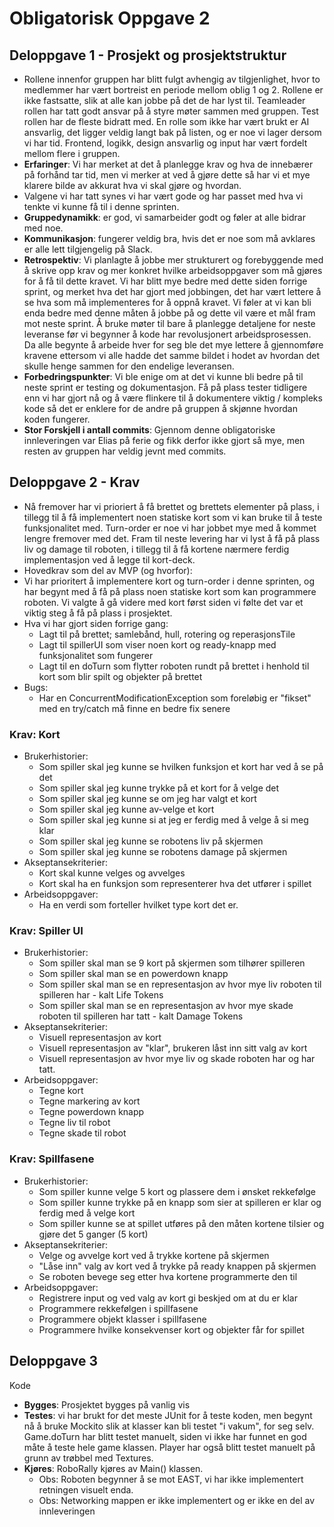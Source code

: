 # Obligatorisk Oppgave 2

## Deloppgave 1 - Prosjekt og prosjektstruktur
*   Rollene innenfor gruppen har blitt fulgt avhengig av tilgjenlighet, hvor to medlemmer har vært bortreist en periode mellom oblig 1 og 2. Rollene er ikke fastsatte,
slik at alle kan jobbe på det de har lyst til. Teamleader rollen har tatt godt ansvar på å styre møter sammen med gruppen. Test rollen har de fleste bidratt med. En rolle som
ikke har vært brukt er AI ansvarlig, det ligger veldig langt bak på listen, og er noe vi lager dersom vi har tid. Frontend, logikk, design ansvarlig og input har vært fordelt 
mellom flere i gruppen. 
*   **Erfaringer**: Vi har merket at det å planlegge krav og hva de innebærer på forhånd tar tid, men vi merker at ved å 
gjøre dette så har vi et mye klarere bilde av akkurat hva vi skal gjøre og hvordan.
*   Valgene vi har tatt synes vi har vært gode og har passet med hva vi tenkte vi kunne få til i denne sprinten.
*   **Gruppedynamikk**: er god, vi samarbeider godt og føler at alle bidrar med noe.
*   **Kommunikasjon**: fungerer veldig bra, hvis det er noe som må avklares er alle lett tilgjengelig på Slack.
*   **Retrospektiv**: Vi planlagte å jobbe mer strukturert og forebyggende med å skrive opp krav og mer konkret hvilke arbeidsoppgaver som
må gjøres for å få til dette kravet. Vi har blitt mye bedre med dette siden forrige sprint, og merket hva det har gjort
med jobbingen, det har vært lettere å se hva som må implementeres for å oppnå kravet. Vi føler at vi kan bli enda bedre
med denne måten å jobbe på og dette vil være et mål fram mot neste sprint.
Å bruke møter til bare å planlegge detaljene for neste leveranse før vi begynner å kode har revolusjonert arbeidsprosessen.
Da alle begynte å arbeide hver for seg ble det mye lettere å gjennomføre kravene ettersom vi alle hadde det samme bildet
 i hodet av hvordan det skulle henge sammen for den endelige leveransen.
*   **Forbedringspunkter**: Vi ble enige om at det vi kunne bli bedre på til neste sprint er testing og dokumentasjon. 
Få på plass tester tidligere enn vi har gjort nå og å være flinkere til å dokumentere viktig / kompleks kode så det er 
enklere for de andre på gruppen å skjønne hvordan koden fungerer.
*   **Stor Forskjell i antall commits**: Gjennom denne obligatoriske innleveringen var Elias på ferie og fikk derfor
ikke gjort så mye, men resten av gruppen har veldig jevnt med commits.

## Deloppgave 2 - Krav
*   Nå fremover har vi prioriert å få brettet og brettets elementer på plass, i tillegg til å få implementert noen
statiske kort som vi kan bruke til å teste funksjonalitet med. Turn-order er noe vi har jobbet mye med å kommet lengre fremover med det. 
Fram til neste levering har vi lyst å få på plass liv og 
damage til roboten, i tillegg til å få kortene nærmere ferdig implementasjon ved å legge til kort-deck.
* Hovedkrav som del av MVP (og hvorfor): 
*   Vi har prioritert å implementere kort og turn-order i denne sprinten, og har begynt med å få på plass noen statiske kort som kan
programmere roboten. Vi valgte å gå videre med kort først siden vi følte det var et viktig steg å få på plass i prosjektet.
* Hva vi har gjort siden forrige gang:
    *   Lagt til på brettet; samlebånd, hull, rotering og reperasjonsTile
    *   Lagt til spillerUI som viser noen kort og ready-knapp med funksjonalitet som fungerer
    *   Lagt til en doTurn som flytter roboten rundt på brettet i henhold til kort som blir spilt og objekter på brettet
*   Bugs:
    *   Har en ConcurrentModificationException som foreløbig er "fikset" med en try/catch må finne en bedre fix senere

### Krav: Kort
*   Brukerhistorier:
    *   Som spiller skal jeg kunne se hvilken funksjon et kort har ved å se på det
    *   Som spiller skal jeg kunne trykke på et kort for å velge det
    *   Som spiller skal jeg kunne se om jeg har valgt et kort
    *   Som spiller skal jeg kunne av-velge et kort
    *   Som spiller skal jeg kunne si at jeg er ferdig med å velge å si meg klar
    *   Som spiller skal jeg kunne se robotens liv på skjermen
    *   Som spiller skal jeg kunne se robotens damage på skjermen
*   Akseptansekriterier:
    *   Kort skal kunne velges og avvelges
    *   Kort skal ha en funksjon som representerer hva det utfører i spillet
*   Arbeidsoppgaver:
    *   Ha en verdi som forteller hvilket type kort det er.

### Krav: Spiller UI
*   Brukerhistorier:
    *   Som spiller skal man se 9 kort på skjermen som tilhører spilleren
    *   Som spiller skal man se en powerdown knapp
    *   Som spiller skal man se en representasjon av hvor mye liv roboten til spilleren har - kalt Life Tokens
    *   Som spiller skal man se en representasjon av hvor mye skade roboten til spilleren har tatt - kalt Damage Tokens
*   Akseptansekriterier:
    *   Visuell representasjon av kort 
    *   Visuell representasjon av "klar", brukeren låst inn sitt valg av kort
    *   Visuell representasjon av  hvor mye liv og skade roboten har og har tatt.
*   Arbeidsoppgaver:
    *   Tegne kort
    *   Tegne markering av kort
    *   Tegne powerdown knapp 
    *   Tegne liv til robot
    *   Tegne skade til robot

### Krav: Spillfasene
*   Brukerhistorier:
    *   Som spiller kunne velge 5 kort og plassere dem i ønsket rekkefølge
    *   Som spiller kunne trykke på en knapp som sier at spilleren er klar og ferdig med å velge kort
    *   Som spiller kunne se at spillet utføres på den måten kortene tilsier og gjøre det 5 ganger (5 kort)
*   Akseptansekriterier:
    *   Velge og avvelge kort ved å trykke kortene på skjermen
    *   "Låse inn" valg av kort ved å trykke på ready knappen på skjermen
    *    Se roboten bevege seg etter hva kortene programmerte den til
*   Arbeidsoppgaver:
    *   Registrere input og ved valg av kort gi beskjed om at du er klar
    *   Programmere rekkefølgen i spillfasene
    *   Programmere objekt klasser i spillfasene
    *   Programmere hvilke konsekvenser kort og objekter får for spillet

## Deloppgave 3
Kode
*   **Bygges**: Prosjektet bygges på vanlig vis
*   **Testes**: vi har brukt for det meste JUnit for å teste koden, men begynt nå å bruke Mockito slik at klasser kan bli 
testet "i vakum", for seg selv. Game.doTurn har blitt testet manuelt, siden vi ikke har funnet en god måte å teste hele 
game klassen. Player har også blitt testet manuelt på grunn av trøbbel med Textures.
*   **Kjøres**: RoboRally kjøres av Main() klassen.
    *   Obs: Roboten begynner å se mot EAST, vi har ikke implementert retningen visuelt enda.
    *   Obs: Networking mappen er ikke implementert og er ikke en del av innleveringen
